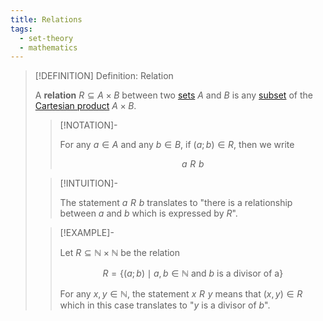 ```yaml
---
title: Relations
tags:
  - set-theory
  - mathematics
---
```


>[!DEFINITION] Definition: Relation
>
>A **relation** $R \subseteq A \times B$ between two [sets](../index.md) $A$ and $B$ is any [subset](../index.md) of the [Cartesian product](../Set%20Operations.md#cartesian%20product) $A\times B$.
>
>>[!NOTATION]-
>>
>>For any $a \in A$ and any $b \in B$, if $(a;b) \in R$, then we write
>>
>>$$
>>a\,\, R\,\, b
>>$$
>>
>
>>[!INTUITION]-
>>
>>The statement $a \,\, R\,\, b$ translates to "there is a relationship between $a$ and $b$ which is expressed by $R$".
>>
>
>>[!EXAMPLE]-
>>
>>Let $R \subseteq \mathbb{N} \times \mathbb{N}$ be the relation
>>
>>$$
>>R = \{(a;b)\mid a,b \in \mathbb{N} \text{ and } b \text{ is a divisor of a} \}
>>$$
>>
>>For any $x,y \in \mathbb{N}$, the statement $x\,\, R\,\, y$ means that $(x,y) \in R$ which in this case translates to "$y$ is a divisor of $b$".
>>
>